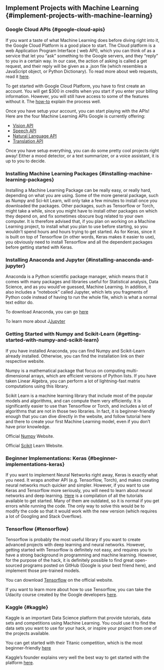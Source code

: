 ## Implement Projects with Machine Learning {#implement-projects-with-machine-learning}

### Google Cloud APIs {#google-cloud-apis}

If you want a taste of what Machine Learning does before diving right into it, the Google Cloud Platform is a good place to start. The Cloud platform is a web Application Program Interface \( web API\), which you can think of as a service that let you “ask” something to the Google servers, and they “reply” to you in a certain way. In our case, the action of asking is called a get request, and their reply will be given as a .json file \(which resembles a JavaScript object, or Python Dictionary\). To read more about web requests, read it [here](https://www.tutorialspoint.com/http/http_requests.htm).

To get started with Google Cloud Platform, you have to first create an account. You will get $300 in credits when you start if you enter your billing information. However, you will still have access to some of the features without it. The [how-to](https://cloud.google.com/billing/docs/how-to/manage-billing-account) explain the process well. 

Once you have setup your account, you can start playing with the APIs! Here are the four Machine Learning APIs Google is currently offering:

* [Vision API](https://cloud.google.com/vision/docs/quickstart)
* [Speech API](https://cloud.google.com/speech/docs/apis)
* [Natural Language API](https://cloud.google.com/natural-language/docs/reference/rest/)
* [Translation API](https://cloud.google.com/translate/docs/apis)

Once you have setup everything, you can do some pretty cool projects right away! Either a mood detector, or a text summarizer, or a voice assistant, it is up to you to decide.

### Installing Machine Learning Packages {#installing-machine-learning-packages}

Installing a Machine Learning Package can be really easy, or really hard, depending on what you are using. Some of the more general package, such as Numpy and Sci-kit Learn, will only take a few minutes to install once you downloaded the packages. Other packages, such as Tensorflow or Torch, might take a while, since you might have to install other packages on which they depend on, and fix sometimes obscure bug related to your own computer. It is therefore advised that, if you plan on working on a Machine Learning project, to install what you plan to use before starting, so you wouldn’t spend hours and hours trying to get started. As for Keras, since it is built on top of Tensorflow \(in other words, Keras makes it easier to use\), you obviously need to install Tensorflow and all the dependent packages before getting started with Keras.

### Installing Anaconda and Jupyter {#installing-anaconda-and-jupyter}

Anaconda is a Python scientific package manager, which means that it comes with many packages and libraries useful for Statistical analysis, Data Science, and as you would’ve guessed, Machine Learning. In addition, it also includes a “notebook” called Jupyter, which lets you fragments of Python code instead of having to run the whole file, which is what a normal text editor do.

To download Anaconda, you can go [here](https://www.anaconda.com/download/)

To learn more about J[Jupyter](https://www.datacamp.com/community/tutorials/tutorial-jupyter-notebook)

### Getting Started with Numpy and Scikit-Learn {#getting-started-with-numpy-and-scikit-learn}

If you have installed Anaconda, you can find Numpy and Scikit-Learn already installed. Otherwise, you can find the installation link on their respective website.

Numpy is a mathematical package that focus on computing multi-dimensional arrays, which are efficient versions of Python lists. If you have taken Linear Algebra, you can perform a lot of lightning-fast matrix computations using this library.

Scikit Learn is a machine learning library that include most of the popular models and algorithms, and can compute them very efficiently. It is significantly easier to use than Tensorflow or Torch, and includes a lot of algorithms that are not in those two libraries. In fact, it is beginner-friendly enough that you can dive directly in the website, and follow tutorial here and there to create your first Machine Learning model, even if you don’t have prior knowledge.

Official [Numpy](http://www.numpy.org/) Website.

Official [Scikit](http://scikit-learn.org) Learn Website. 

### Beginner Implementations: Keras {#beginner-implementations-keras}

If you want to implement Neural Networks right away, Keras is exactly what you need. It wraps another API \(e.g. Tensorflow, Torch\), and makes creating neural networks much quicker and simpler. However, if you want to use Keras and Tensorflow more seriously, you will need to learn about neural networks and deep learning. [Here](https://github.com/fchollet/keras-resources) is a compilation of all the tutorials available to get started. Many of them are outdated, so it is normal if you get errors while running the code. The only way to solve this would be to modify the code so that it would work with the new version \(which requires a lot of Googling and Stack Overflow\).

### Tensorflow {#tensorflow}

Tensorflow is probably the most useful library if you want to create advanced projects with deep learning and neural networks. However, getting started with Tensorflow is definitely not easy, and requires you to have a strong background in programming and machine learning. However, for the purpose of the hack, it is definitely possible to find great open-sourced programs posted on GitHub \(Google is your best friend here\), and implement those pre-trained models.

You can download [Tensorflow](https://www.tensorflow.org/install/) on the official website. 

If you want to learn more about how to use Tensorflow, you can take the Udacity course created by the Google developers [here](https://www.udacity.com/course/deep-learning--ud730).

### Kaggle {#kaggle}

Kaggle is an important Data Science platform that provide tutorials, data sets and competitions using Machine Learning. You could use it to find the data sets you want to use for your hack, or inspire your project from one of the projects available.

You can get started with their Titanic competition, which is the most beginner-friendly [here](https://www.kaggle.com/c/titanic)

Kaggle’s founder explains very well the best way to get started with the platform [here](https://www.quora.com/How-should-a-beginner-get-started-on-Kaggle/answer/Anthony-Goldbloom?srid=UWVn).

